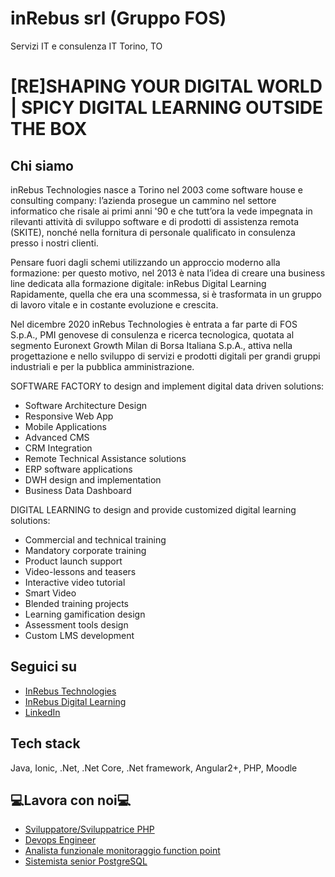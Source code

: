 

# inRebus srl (Gruppo FOS)
Servizi IT e consulenza IT Torino, TO

# [RE]SHAPING YOUR DIGITAL WORLD | SPICY DIGITAL LEARNING OUTSIDE THE BOX

## Chi siamo
inRebus Technologies nasce a Torino nel 2003 come software house e consulting company: l’azienda prosegue un cammino nel settore informatico che risale ai primi anni '90 e che tutt’ora la vede impegnata in rilevanti attività di sviluppo software e di prodotti di assistenza remota (SKITE), nonché nella fornitura di personale qualificato in consulenza presso i nostri clienti.
 
Pensare fuori dagli schemi utilizzando un approccio moderno alla formazione: per questo motivo, nel 2013 è nata l’idea di creare una business line dedicata alla formazione digitale: inRebus Digital Learning
Rapidamente, quella che era una scommessa, si è trasformata in un gruppo di lavoro vitale e in costante evoluzione e crescita.
 
Nel dicembre 2020 inRebus Technologies è entrata a far parte di FOS S.p.A., PMI genovese di consulenza e ricerca tecnologica, quotata al segmento Euronext Growth Milan di Borsa Italiana S.p.A., attiva nella progettazione e nello sviluppo di servizi e prodotti digitali per grandi gruppi industriali e per la pubblica amministrazione. 

SOFTWARE FACTORY to design and implement digital data driven solutions:
- Software Architecture Design
- Responsive Web App
- Mobile Applications
- Advanced CMS
- CRM Integration
- Remote Technical Assistance solutions
- ERP software applications
- DWH design and implementation
- Business Data Dashboard


DIGITAL LEARNING
to design and provide customized
digital learning solutions:
- Commercial and technical training
- Mandatory corporate training
- Product launch support
- Video-lessons and teasers
- Interactive video tutorial
- Smart Video
- Blended training projects
- Learning gamification design
- Assessment tools design
- Custom LMS development


## Seguici su
- [InRebus Technologies](https://www.inrebus.it/)
- [InRebus Digital Learning](http://www.inrebus.education/)
- [LinkedIn](https://www.linkedin.com/company/inrebus-s.r.l./about/)

## Tech stack
Java, Ionic, .Net, .Net Core, .Net framework, Angular2+, PHP, Moodle

## 💻Lavora con noi💻


- [Sviluppatore/Sviluppatrice PHP](https://www.iprogrammatori.it/lavoro/ricerca_sviluppatore-sviluppatrice-php-torino_152316.aspx)
- [Devops Engineer](https://www.iprogrammatori.it/lavoro/ricerca_devops-engineer-roma_152366.aspx)
- [Analista funzionale monitoraggio function point](https://www.iprogrammatori.it/lavoro/ricerca_analista-funzionale-roma_152677.aspx)
- [Sistemista senior PostgreSQL](https://www.iprogrammatori.it/lavoro/ricerca_sistemista-senior-postgresql-roma_152644.aspx)
